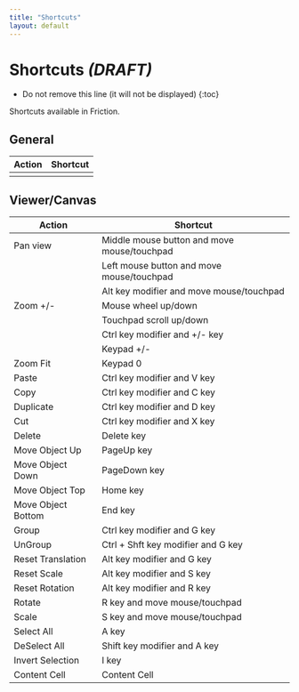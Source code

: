 ```yaml
---
title: "Shortcuts"
layout: default
---
```


# Shortcuts *(DRAFT)*

* Do not remove this line (it will not be displayed)
{:toc}

Shortcuts available in Friction.

## General

| Action | Shortcut |
| ------ | -------- |
||

## Viewer/Canvas

| Action | Shortcut |
| ------ | -------- |
| Pan view | Middle mouse button and move mouse/touchpad
| | Left mouse button and move mouse/touchpad
| | Alt key modifier and move mouse/touchpad
| Zoom +/- | Mouse wheel up/down
| | Touchpad scroll up/down
| | Ctrl key modifier and +/- key
| | Keypad +/-
| Zoom Fit | Keypad 0
| Paste | Ctrl key modifier and V key
| Copy | Ctrl key modifier and C key
| Duplicate | Ctrl key modifier and D key
| Cut | Ctrl key modifier and X key
| Delete | Delete key
| Move Object Up | PageUp key
| Move Object Down | PageDown key
| Move Object Top | Home key
| Move Object Bottom | End key
| Group | Ctrl key modifier and G key
| UnGroup | Ctrl + Shft key modifier and G key
| Reset Translation | Alt key modifier and G key
| Reset Scale | Alt key modifier and S key
| Reset Rotation | Alt key modifier and R key
| Rotate | R key and move mouse/touchpad
| Scale | S key and move mouse/touchpad
| Select All | A key
| DeSelect All | Shift key modifier and A key
| Invert Selection | I key
| Content Cell  | Content Cell  |
